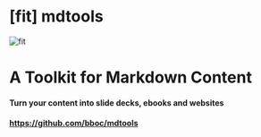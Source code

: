 # [fit] mdtools

![fit](img/some-logo.png)

# A Toolkit for Markdown Content

#### Turn your content into slide decks, ebooks and websites
#### <https://github.com/bboc/mdtools>

